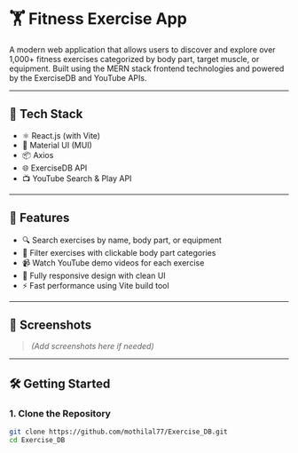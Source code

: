 # 🏋️ Fitness Exercise App

A modern web application that allows users to discover and explore over 1,000+ fitness exercises categorized by body part, target muscle, or equipment. Built using the MERN stack frontend technologies and powered by the ExerciseDB and YouTube APIs.

---

## 🔧 Tech Stack

- ⚛️ React.js (with Vite)
- 💅 Material UI (MUI)
- 📦 Axios
- 🌐 ExerciseDB API
- 📺 YouTube Search & Play API

---

## 🚀 Features

- 🔍 Search exercises by name, body part, or equipment
- 📂 Filter exercises with clickable body part categories
- 📹 Watch YouTube demo videos for each exercise
- 📱 Fully responsive design with clean UI
- ⚡ Fast performance using Vite build tool

---

## 📸 Screenshots

> *(Add screenshots here if needed)*

---

## 🛠️ Getting Started

### 1. Clone the Repository

```bash
git clone https://github.com/mothilal77/Exercise_DB.git
cd Exercise_DB
